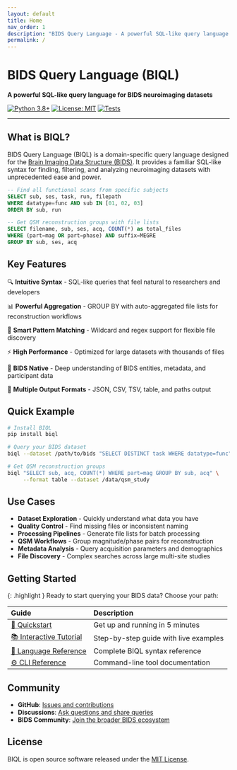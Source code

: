 ```yaml
---
layout: default
title: Home
nav_order: 1
description: "BIDS Query Language - A powerful SQL-like query language for BIDS neuroimaging datasets"
permalink: /
---
```


# BIDS Query Language (BIQL)

**A powerful SQL-like query language for BIDS neuroimaging datasets**

[![Python 3.8+](https://img.shields.io/badge/python-3.8+-blue.svg)](https://www.python.org/downloads/)
[![License: MIT](https://img.shields.io/badge/License-MIT-yellow.svg)](https://opensource.org/licenses/MIT)
[![Tests](https://img.shields.io/badge/tests-107%20passing-green.svg)](tests/)

---

## What is BIQL?

BIDS Query Language (BIQL) is a domain-specific query language designed for the [Brain Imaging Data Structure (BIDS)](https://bids.neuroimaging.io/). It provides a familiar SQL-like syntax for finding, filtering, and analyzing neuroimaging datasets with unprecedented ease and power.

```sql
-- Find all functional scans from specific subjects
SELECT sub, ses, task, run, filepath
WHERE datatype=func AND sub IN [01, 02, 03]
ORDER BY sub, run

-- Get QSM reconstruction groups with file lists
SELECT filename, sub, ses, acq, COUNT(*) as total_files
WHERE (part=mag OR part=phase) AND suffix=MEGRE
GROUP BY sub, ses, acq
```

## Key Features

🔍 **Intuitive Syntax** - SQL-like queries that feel natural to researchers and developers

📊 **Powerful Aggregation** - GROUP BY with auto-aggregated file lists for reconstruction workflows

🎯 **Smart Pattern Matching** - Wildcard and regex support for flexible file discovery

⚡ **High Performance** - Optimized for large datasets with thousands of files

🧠 **BIDS Native** - Deep understanding of BIDS entities, metadata, and participant data

🔧 **Multiple Output Formats** - JSON, CSV, TSV, table, and paths output

## Quick Example

```bash
# Install BIQL
pip install biql

# Query your BIDS dataset
biql --dataset /path/to/bids "SELECT DISTINCT task WHERE datatype=func"

# Get QSM reconstruction groups
biql "SELECT sub, acq, COUNT(*) WHERE part=mag GROUP BY sub, acq" \
     --format table --dataset /data/qsm_study
```

## Use Cases

- **Dataset Exploration** - Quickly understand what data you have
- **Quality Control** - Find missing files or inconsistent naming
- **Processing Pipelines** - Generate file lists for batch processing
- **QSM Workflows** - Group magnitude/phase pairs for reconstruction
- **Metadata Analysis** - Query acquisition parameters and demographics
- **File Discovery** - Complex searches across large multi-site studies

## Getting Started

{: .highlight }
Ready to start querying your BIDS data? Choose your path:

| Guide | Description |
|:------|:------------|
| [🚀 Quickstart](quickstart.html) | Get up and running in 5 minutes |
| [📚 Interactive Tutorial](tutorial.html) | Step-by-step guide with live examples |
| [📖 Language Reference](language.html) | Complete BIQL syntax reference |
| [⚙️ CLI Reference](cli.html) | Command-line tool documentation |

## Community

- **GitHub**: [Issues and contributions](https://github.com/user/biql)
- **Discussions**: [Ask questions and share queries](https://github.com/user/biql/discussions)
- **BIDS Community**: [Join the broader BIDS ecosystem](https://bids.neuroimaging.io/)

## License

BIQL is open source software released under the [MIT License](https://opensource.org/licenses/MIT).
